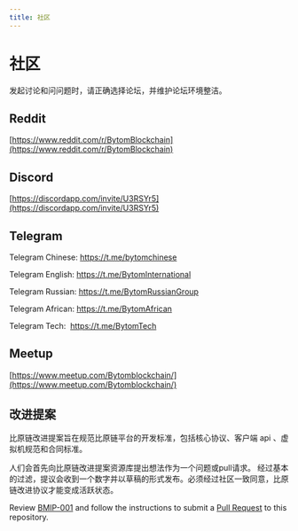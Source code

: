 ```yaml
---
title: 社区
---
```


# 社区

发起讨论和问问题时，请正确选择论坛，并维护论坛环境整洁。

<a name="Reddit"></a>
## Reddit
[https://www.reddit.com/r/BytomBlockchain](https://www.reddit.com/r/BytomBlockchain)

<a name="Discord"></a>
## Discord

[https://discordapp.com/invite/U3RSYr5](https://discordapp.com/invite/U3RSYr5)

<a name="Telegram"></a>
## Telegram

Telegram Chinese:	https://t.me/bytomchinese<br />

Telegram English:	https://t.me/BytomInternational<br />

Telegram Russian:	https://t.me/BytomRussianGroup<br />

Telegram African:	https://t.me/BytomAfrican<br />

Telegram Tech:  https://t.me/BytomTech

<a name="Meetup"></a>
## Meetup

[https://www.meetup.com/Bytomblockchain/](https://www.meetup.com/Bytomblockchain/)

<a name="bbb14f31"></a>
## 改进提案

比原链改进提案旨在规范比原链平台的开发标准，包括核心协议、客户端 api 、虚拟机规范和合同标准。<br />

人们会首先向比原链改进提案资源库提出想法作为一个问题或pull请求。 经过基本的过滤，提议会收到一个数字并以草稿的形式发布。必须经过社区一致同意，比原链改进协议才能变成活跃状态。

Review [BMIP-001](https://github.com/Bytom/bmips/blob/master/bmip-0001.mediawiki) and follow the instructions to submit a [Pull Request](https://github.com/bytom/bmip/pulls) to this repository.


